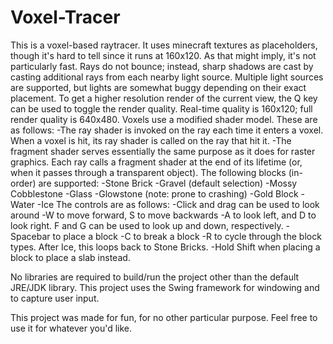# Voxel-Tracer

This is a voxel-based raytracer. It uses minecraft textures as placeholders, though it's hard to tell since it runs at 160x120. As that might imply, it's not particularly fast.
Rays do not bounce; instead, sharp shadows are cast by casting additional rays from each nearby light source. Multiple light sources are supported, but lights are somewhat buggy depending on their exact placement.
To get a higher resolution render of the current view, the Q key can be used to toggle the render quality. Real-time quality is 160x120; full render quality is 640x480.
Voxels use a modified shader model. These are as follows:
	-The ray shader is invoked on the ray each time it enters a voxel. When a voxel is hit, its ray shader is called on the ray that hit it.
	-The fragment shader serves essentially the same purpose as it does for raster graphics. Each ray calls a fragment shader at the end of its lifetime (or, when it passes through a transparent object).
The following blocks (in-order) are supported:
	-Stone Brick
	-Gravel (default selection)
	-Mossy Cobblestone
	-Glass
	-Glowstone (note: prone to crashing)
	-Gold Block
	-Water
	-Ice
The controls are as follows:
	-Click and drag can be used to look around
	-W to move forward, S to move backwards
	-A to look left, and D to look right. F and G can be used to look up and down, respectively.
	-Spacebar to place a block
	-C to break a block
	-R to cycle through the block types. After Ice, this loops back to Stone Bricks.
	-Hold Shift when placing a block to place a slab instead.

No libraries are required to build/run the project other than the default JRE/JDK library. This project uses the Swing framework for windowing and to capture user input.

This project was made for fun, for no other particular purpose. Feel free to use it for whatever you'd like.